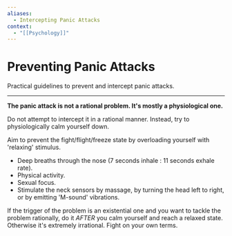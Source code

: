 ```yaml
---
aliases:
  - Intercepting Panic Attacks
context:
  - "[[Psychology]]"
---
```


# Preventing Panic Attacks

Practical guidelines to prevent and intercept panic attacks.

---

**The panic attack is not a rational problem. It's mostly a physiological one.**

Do not attempt to intercept it in a rational manner. Instead, try to physiologically calm yourself down.

Aim to prevent the fight/flight/freeze state by overloading yourself with 'relaxing' stimulus.

- Deep breaths through the nose (7 seconds inhale : 11 seconds exhale rate).
- Physical activity.
- Sexual focus.
- Stimulate the neck sensors by massage, by turning the head left to right, or by emitting 'M-sound' vibrations.

If the trigger of the problem is an existential one and you want to tackle the problem rationally, do it _AFTER_ you calm yourself and reach a relaxed state. Otherwise it's extremely irrational. Fight on your own terms.
